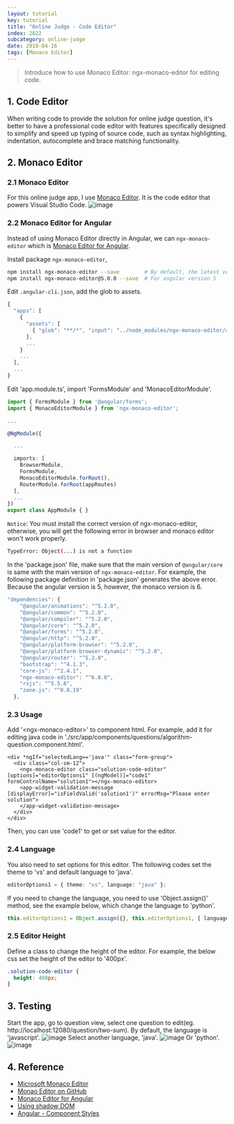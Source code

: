 ```yaml
---
layout: tutorial
key: tutorial
title: "Online Judge - Code Editor"
index: 2822
subcategory: online-judge
date: 2018-04-16
tags: [Monaco Editor]
---
```


> Introduce how to use Monaco Editor: ngx-monaco-editor for editing code.

## 1. Code Editor
When writing code to provide the solution for online judge question, it's better to have a professional code editor with features specifically designed to simplify and speed up typing of source code, such as syntax highlighting, indentation, autocomplete and brace matching functionality.

## 2. Monaco Editor
### 2.1 Monaco Editor
For this online judge app, I use [Monaco Editor](https://microsoft.github.io/monaco-editor/). It is the code editor that powers Visual Studio Code.
![image](/public/images/frontend/2822/monaco_editor.png)
### 2.2 Monaco Editor for Angular
Instead of using Monaco Editor directly in Angular, we can `ngx-monaco-editor` which is [Monaco Editor for Angular](https://github.com/atularen/ngx-monaco-editor).

Install package `ngx-monaco-editor`,
```sh
npm install ngx-monaco-editor --save        # By default, the latest version is Angular 6.
npm install ngx-monaco-editor@5.0.0 --save  # For angular version 5
```
Edit `.angular-cli.json`, add the glob to assets.
```typescript
{
  "apps": [
    {
      "assets": [
        { "glob": "**/*", "input": "../node_modules/ngx-monaco-editor/assets/monaco", "output": "./assets/monaco/" }
      ],
      ...
    }
    ...
  ],
  ...
}
```
Edit 'app.module.ts', import 'FormsModule' and 'MonacoEditorModule'.
```typescript
import { FormsModule } from '@angular/forms';
import { MonacoEditorModule } from 'ngx-monaco-editor';

...

@NgModule({

  ...

  imports: [
    BrowserModule,
    FormsModule,
    MonacoEditorModule.forRoot(),
    RouterModule.forRoot(appRoutes)
  ],
  ...
})
export class AppModule { }
```
`Notice`: You must install the correct version of ngx-monaco-editor, otherwise, you will get the following error in browser and monaco editor won't work properly.
```sh
TypeError: Object(...) is not a function
```
In the 'package.json' file, make sure that the main version of `@angular/core` is same with the main version of `ngx-monaco-editor`. For example, the following package definition in 'package.json' generates the above error. Because the angular version is 5, however, the monaco version is 6.
```typescript
"dependencies": {
    "@angular/animations": "^5.2.0",
    "@angular/common": "^5.2.0",
    "@angular/compiler": "^5.2.0",
    "@angular/core": "^5.2.0",
    "@angular/forms": "^5.2.0",
    "@angular/http": "^5.2.0",
    "@angular/platform-browser": "^5.2.0",
    "@angular/platform-browser-dynamic": "^5.2.0",
    "@angular/router": "^5.2.0",
    "bootstrap": "^4.1.3",
    "core-js": "^2.4.1",
    "ngx-monaco-editor": "^6.0.0",
    "rxjs": "^5.5.6",
    "zone.js": "^0.8.19"
  },
```
### 2.3 Usage
Add '\<ngx-monaco-editor\>' to component html. For example, add it for editing java code in './src/app/components/questions/algorithm-question.component.html'.
```raw
<div *ngIf="selectedLang=='java'" class="form-group">
  <div class="col-sm-12">
    <ngx-monaco-editor class="solution-code-editor" [options]="editorOptions1" [(ngModel)]="code1" formControlName="solution1"></ngx-monaco-editor>
    <app-widget-validation-message [displayError]="isFieldValid('solution1')" errorMsg="Please enter solution">
    </app-widget-validation-message>
  </div>
</div>
```
Then, you can use 'code1' to get or set value for the editor.

### 2.4 Language
You also need to set options for this editor. The following codes set the theme to 'vs' and default language to 'java'.
```typescript
editorOptions1 = { theme: "vs", language: "java" };
```
If you need to change the language, you need to use 'Object.assign()' method, see the example below, which change the language to 'python'.
```typescript
this.editorOptions1 = Object.assign({}, this.editorOptions1, { language: "python" });
```
### 2.5 Editor Height
Define a class to change the height of the editor. For example, the below css set the height of the editor to '400px'.
```css
.solution-code-editor {
  height: 400px;
}
```

## 3. Testing
Start the app, go to question view, select one question to edit(eg. http://localhost:12080/question/two-sum). By default, the language is 'javascript'.
![image](/public/images/frontend/2822/javascript.png)
Select another language, 'java'.
![image](/public/images/frontend/2822/java.png)
Or 'python'.
![image](/public/images/frontend/2822/python.png)

## 4. Reference
* [Microsoft Monaco Editor](https://microsoft.github.io/monaco-editor/)
* [Monao Editor on GitHub](https://github.com/Microsoft/monaco-editor)
* [Monaco Editor for Angular](https://github.com/atularen/ngx-monaco-editor)
* [Using shadow DOM](https://developer.mozilla.org/en-US/docs/Web/Web_Components/Using_shadow_DOM)
* [Angular - Component Styles](https://angular.io/guide/component-styles)
